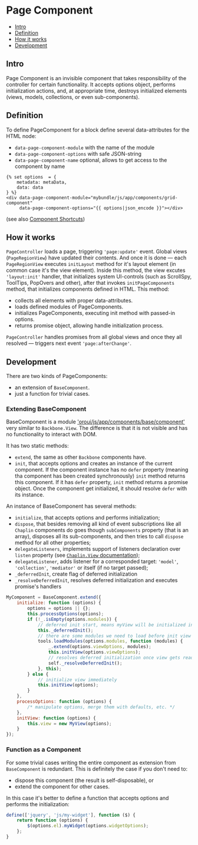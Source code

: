 Page Component
==============

 * [Intro](#intro)
 * [Definition](#definition)
 * [How it works](#definition)
 * [Development](#development)

## Intro
Page Component is an invisible component that takes responsibility of the controller for certain functionality. It accepts options object, performs initialization actions, and, at appropriate time, destroys initialized elements (views, models, collections, or even sub-components).

## Definition
To define PageComponent for a block define several data-attributes for the HTML node:

 - `data-page-component-module` with the name of the module
 - `data-page-component-options` with safe JSON-string
 - `data-page-component-name` optional, allows to get access to the component by name

```twig
{% set options  = {
    metadata: metaData,
    data: data
} %}
<div data-page-component-module="mybundle/js/app/components/grid-component"
     data-page-component-options="{{ options|json_encode }}"></div>
```

(see also [Component Shortcuts](./component-shortcuts.md))

## How it works

`PageController` loads a page, triggering `'page:update'` event. Global views (`PageRegionView`) have updated their contents. And once it is done — each `PageRegionView` executes `initLayout` method for it's layout element (in common case it's the view element). Inside this method, the view excutes `'layout:init'` handler, that initializes system UI-controls (such as ScrollSpy, ToolTips, PopOvers and other), after that invokes `initPageComponents` method, that initializes components defined in HTML. This method:

 - collects all elements with proper data-attributes.
 - loads defined modules of PageComponents.
 - initializes PageComponents, executing init method with passed-in options.
 - returns promise object, allowing handle initialization process.

`PageController` handles promises from all global views and once they all resolved — triggers next event `'page:afterChange'`.

## Development
There are two kinds of PageComponents:

 - an extension of `BaseComponent`.
 - just a function for trivial cases.

### Extending BaseComponent
BaseComponent is a module ['oroui/js/app/components/base/component'](../../public/js/app/components/base/component.js) very similar to `Backbone.View`. The difference is that it is not visible and has no functionality to interact with DOM.

It has two static methods:

 - `extend`, the same as other `Backbone` components have.
 - `init`, that accepts options and creates an instance of the current component. If the component instance has no `defer` property (meaning tha component has been created synchronously) `init` method returns this component. If it has `defer` property, `init` method returns a promise object. Once the component get initialized, it should resolve `defer` with its instance.

An instance of BaseComponent has several methods:

 - `initialize`, that accepts options and performs initialization;
 - `dispose`, that besides removing all kind of event subscriptions like all `Chaplin` components do goes though `subComponents` property (that is an array), disposes all its sub-components, and then tries to call `dispose` method for all other properties;
 - `delegateListeners`, implements support of listeners declaration over `listen` property (see [`Chaplin.View` documentation](http://docs.chaplinjs.org/chaplin.view.html#toc_5));
 - `delegateListener`, adds listener for a corresponded target: `'model'`, `'collection'`, `'mediator'` or itself (if no target passed);
 - `_deferredInit`, create flag of deferred initialization
 - `_resolveDeferredInit`, resolves deferred initialization and executes promise's handlers

```javascript
MyComponent = BaseComponent.extend({
    initialize: function (options) {
        options = options || {};
        this.processOptions(options);
        if (!_.isEmpty(options.modules)) {
            // deferred init start, means myView will be initialized in async way
            this._deferredInit();
            // there are some modules we need to load before init view
            tools.loadModules(options.modules, function (modules) {
                _.extend(options.viewOptions, modules);
                this.initView(options.viewOptions);
                // resolves deferred initialization once view gets ready
                self._resolveDeferredInit();
            }, this);
        } else {
            // initialize view immediately
            this.initView(options);
        }
    },
    processOptions: function (options) {
        /* manipulate options, merge them with defaults, etc. */
    },
    initView: function (options) {
        this.view = new MyView(options);
    }
});
```

### Function as a Component
For some trivial cases writing the entire component as extension from `BaseComponent` is redundant. This is definitely the case if you don't need to:

 - dispose this component (the result is self-disposable), or
 - extend the component for other cases.

In this case it's better to define a function that accepts options and performs the initialization:

```javascript
define(['jquery', 'js/my-widget'], function ($) {
    return function (options) {
        $(options.el).myWidget(options.widgetOptions);
    };
}
```
